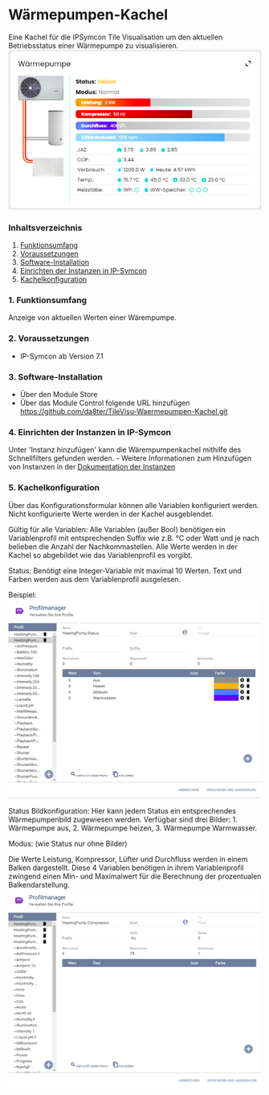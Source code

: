 # Wärmepumpen-Kachel
Eine Kachel für die IPSymcon Tile Visualisation um den aktuellen Betriebsstatus einer Wärmepumpe zu visualisieren.
![Wärmepumpen-Kachel](https://github.com/da8ter/images/blob/main/heatpump_kachel.png)

### Inhaltsverzeichnis

1. [Funktionsumfang](#1-funktionsumfang)
2. [Voraussetzungen](#2-voraussetzungen)
3. [Software-Installation](#3-software-installation)
4. [Einrichten der Instanzen in IP-Symcon](#4-einrichten-der-instanzen-in-ip-symcon)
5. [Kachelkonfiguration](#5-Kachelkonfiguration)

### 1. Funktionsumfang
Anzeige von aktuellen Werten einer Wärempumpe.

### 2. Voraussetzungen

- IP-Symcon ab Version 7.1

### 3. Software-Installation

* Über den Module Store
* Über das Module Control folgende URL hinzufügen
https://github.com/da8ter/TileVisu-Waermepumpen-Kachel.git

### 4. Einrichten der Instanzen in IP-Symcon

 Unter 'Instanz hinzufügen' kann die Wärempumpenkachel mithilfe des Schnellfilters gefunden werden.
	- Weitere Informationen zum Hinzufügen von Instanzen in der [Dokumentation der Instanzen](https://www.symcon.de/service/dokumentation/konzepte/instanzen/#Instanz_hinzufügen)

### 5. Kachelkonfiguration

Über das Konfigurationsformular können alle Variablen konfiguriert werden. Nicht konfigurierte Werte werden in der Kachel ausgeblendet.

Gültig für alle Variablen:
Alle Variablen (außer Bool) benötigen ein Variablenprofil mit entsprechenden Suffix wie z.B. °C oder Watt und je nach belieben die Anzahl der Nachkommastellen. Alle Werte werden in der Kachel so abgebildet wie das Variablenprofil es vorgibt.

Status:
Benötigt eine Integer-Variable mit maximal 10 Werten. Text und Farben werden aus dem Variablenprofil ausgelesen.

Beispiel:
![Variablenprofil für den Status](https://github.com/da8ter/images/blob/main/heatpump_status_profil.png)

Status Bildkonfiguration:
Hier kann jedem Status ein entsprechendes Wärmepumpenbild zugewiesen werden. Verfügbar sind drei Bilder: 1. Wärmepumpe aus, 2. Wärmepumpe heizen, 3. Wärmepumpe Warmwasser.

Modus: (wie Status nur ohne Bilder)

Die Werte Leistung, Kompressor, Lüfter und Durchfluss werden in einem Balken dargestellt. Diese 4 Variablen benötigen in ihrem Variablenprofil zwingend einen Min- und Maximalwert für die Berechnung der prozentualen Balkendarstellung.
![Variablenprofil für den Status](https://github.com/da8ter/images/blob/main/heatpump_balken_profil.png)
